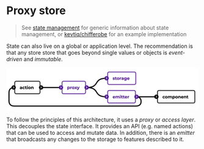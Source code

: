 # Proxy store

> See [state management](../guidelines/state-management.md) for generic information about state management, or [kevtiq/chifferobe](https://github.com/kevtiq/chifferobe) for an example implementation

State can also live on a global or application level. The recommendation is that any store store that goes beyond single values or objects is _event-driven_ and _immutable_.

![](../images/store.png)

To follow the principles of this architecture, it uses a _proxy_ or _access layer_. This decouples the state interface. It provides an API (e.g. named actions) that can be used to access and mutate data. In addition, there is an _emitter_ that broadcasts any changes to the storage to features described to it.
